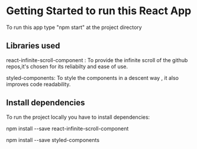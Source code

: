 # Getting Started to run this React App

To run this app type "npm start" at the project directory

## Libraries used

react-infinite-scroll-component : To provide the infinite scroll of the github repos,it's chosen for its reliabilty and ease of use.

styled-components: To style the components in a descent way , it also improves code readability.

## Install dependencies

To run the project locally you have to install dependencies:

npm install --save react-infinite-scroll-component

npm install --save styled-components